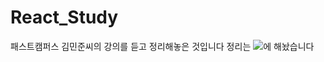 # React_Study
패스트캠퍼스 김민준씨의 강의를 듣고 정리해놓은 것입니다
정리는
<a href="https://jsm8109jsm.notion.site/a064e6e137cc4389af40f40aa033c98c"><img src="https://img.shields.io/badge/Notion-000000?style=flat-square&logo=Notion&logoColor=white"/></a>에 해놨습니다
